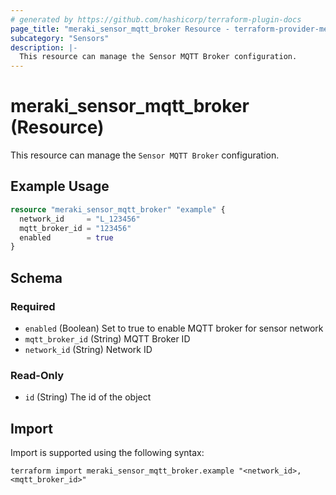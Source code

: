 ```yaml
---
# generated by https://github.com/hashicorp/terraform-plugin-docs
page_title: "meraki_sensor_mqtt_broker Resource - terraform-provider-meraki"
subcategory: "Sensors"
description: |-
  This resource can manage the Sensor MQTT Broker configuration.
---
```


# meraki_sensor_mqtt_broker (Resource)

This resource can manage the `Sensor MQTT Broker` configuration.

## Example Usage

```terraform
resource "meraki_sensor_mqtt_broker" "example" {
  network_id     = "L_123456"
  mqtt_broker_id = "123456"
  enabled        = true
}
```

<!-- schema generated by tfplugindocs -->
## Schema

### Required

- `enabled` (Boolean) Set to true to enable MQTT broker for sensor network
- `mqtt_broker_id` (String) MQTT Broker ID
- `network_id` (String) Network ID

### Read-Only

- `id` (String) The id of the object

## Import

Import is supported using the following syntax:

```shell
terraform import meraki_sensor_mqtt_broker.example "<network_id>,<mqtt_broker_id>"
```
